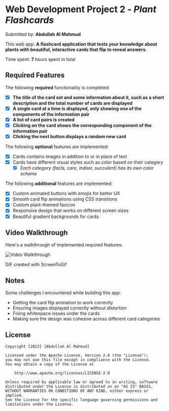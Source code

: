 # Web Development Project 2 - *Plant Flashcards*

Submitted by: **Abdullah Al Mahmud**

This web app: **A flashcard application that tests your knowledge about plants with beautiful, interactive cards that flip to reveal answers.**

Time spent: **7** hours spent in total

## Required Features

The following **required** functionality is completed:

- [x] **The title of the card set and some information about it, such as a short description and the total number of cards are displayed**
- [x] **A single card at a time is displayed, only showing one of the components of the information pair**
- [x] **A list of card pairs is created**
- [x] **Clicking on the card shows the corresponding component of the information pair**
- [x] **Clicking the next button displays a random new card**

The following **optional** features are implemented:

- [x] Cards contains images in addition to or in place of text
- [x] Cards have different visual styles such as color based on their category
  - [x] *Each category (facts, care, indoor, succulent) has its own color scheme*

The following **additional** features are implemented:

* [x] Custom animated buttons with emojis for better UX
* [x] Smooth card flip animations using CSS transitions
* [x] Custom plant-themed favicon
* [x] Responsive design that works on different screen sizes
* [x] Beautiful gradient backgrounds for cards

## Video Walkthrough

Here's a walkthrough of implemented required features:

<img src='https://imgur.com/a/WLUwsTj.gif' title='Video Walkthrough' width='' alt='Video Walkthrough' />

GIF created with ScreenToGif  
<!-- Recommended tools:
[ScreenToGif](https://www.screentogif.com/) for Windows
 -->

## Notes

Some challenges I encountered while building this app:
- Getting the card flip animation to work correctly
- Ensuring images displayed correctly without distortion
- Fixing whitespace issues under the cards
- Making sure the design was cohesive across different card categories

## License

    Copyright [2023] [Abdullah Al Mahmud]

    Licensed under the Apache License, Version 2.0 (the "License");
    you may not use this file except in compliance with the License.
    You may obtain a copy of the License at

        http://www.apache.org/licenses/LICENSE-2.0

    Unless required by applicable law or agreed to in writing, software
    distributed under the License is distributed on an "AS IS" BASIS,
    WITHOUT WARRANTIES OR CONDITIONS OF ANY KIND, either express or implied.
    See the License for the specific language governing permissions and
    limitations under the License.
